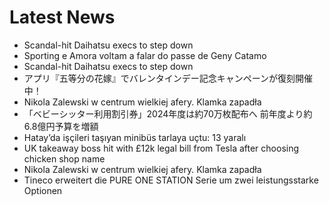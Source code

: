 # Latest News
-  Scandal-hit Daihatsu execs to step down
-  Sporting e Amora voltam a falar do passe de Geny Catamo
-  Scandal-hit Daihatsu execs to step down
-  アプリ『五等分の花嫁』でバレンタインデー記念キャンペーンが復刻開催中！
-  Nikola Zalewski w centrum wielkiej afery. Klamka zapadła
-  「ベビーシッター利用割引券」2024年度は約70万枚配布へ 前年度より約6.8億円予算を増額
-  Hatay’da işçileri taşıyan minibüs tarlaya uçtu: 13 yaralı
-  UK takeaway boss hit with £12k legal bill from Tesla after choosing chicken shop name
-  Nikola Zalewski w centrum wielkiej afery. Klamka zapadła
-  Tineco erweitert die PURE ONE STATION Serie um zwei leistungsstarke Optionen
